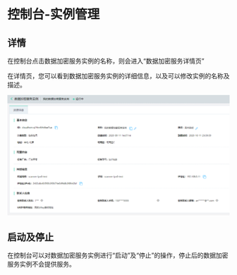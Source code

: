 # 控制台-实例管理

## 详情

在控制台点击数据加密服务实例的名称，则会进入“数据加密服务详情页”

在详情页，您可以看到数据加密服务实例的详细信息，以及可以修改实例的名称及描述。

![加密服务实例详情](/image/JDCloudHSM/Console/加密服务实例详情.png)

## 启动及停止

在控制台可以对数据加密服务实例进行“启动”及“停止”的操作，停止后的数据加密服务实例不会提供服务。

